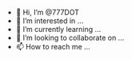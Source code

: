 - 👋 Hi, I’m @777DOT
- 👀 I’m interested in ...
- 🌱 I’m currently learning ...
- 💞️ I’m looking to collaborate on ...
- 📫 How to reach me ...

<!---
777DOT/777DOT is a ✨ special ✨ repository because its `README.md` (this file) appears on your GitHub profile.
You can click the Preview link to take a look at your changes.
--->
